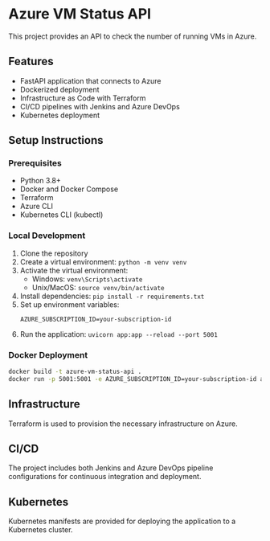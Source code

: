 # Azure VM Status API

This project provides an API to check the number of running VMs in Azure.

## Features

- FastAPI application that connects to Azure
- Dockerized deployment
- Infrastructure as Code with Terraform
- CI/CD pipelines with Jenkins and Azure DevOps
- Kubernetes deployment

## Setup Instructions

### Prerequisites

- Python 3.8+
- Docker and Docker Compose
- Terraform
- Azure CLI
- Kubernetes CLI (kubectl)

### Local Development

1. Clone the repository
2. Create a virtual environment: `python -m venv venv`
3. Activate the virtual environment:
   - Windows: `venv\Scripts\activate`
   - Unix/MacOS: `source venv/bin/activate`
4. Install dependencies: `pip install -r requirements.txt`
5. Set up environment variables:
   ```
   AZURE_SUBSCRIPTION_ID=your-subscription-id
   ```
6. Run the application: `uvicorn app:app --reload --port 5001`

### Docker Deployment

```bash
docker build -t azure-vm-status-api .
docker run -p 5001:5001 -e AZURE_SUBSCRIPTION_ID=your-subscription-id azure-vm-status-api
```

## Infrastructure

Terraform is used to provision the necessary infrastructure on Azure.

## CI/CD

The project includes both Jenkins and Azure DevOps pipeline configurations for continuous integration and deployment.

## Kubernetes

Kubernetes manifests are provided for deploying the application to a Kubernetes cluster. 
